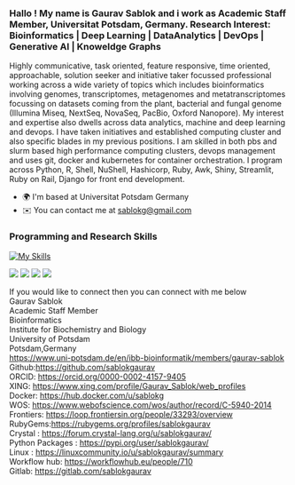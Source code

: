 ### Hallo ! My name is Gaurav Sablok and i work as Academic Staff Member, Universitat Potsdam, Germany. Research Interest: Bioinformatics |  Deep Learning | DataAnalytics | DevOps | Generative AI | Knoweldge Graphs

Highly communicative, task oriented, feature responsive, time oriented, approachable, solution seeker and initiative taker focussed professional working across a wide variety of topics which includes bioinformatics involving genomes, transcriptomes, metagenomes and metatranscriptomes focussing on datasets coming from the plant, bacterial and fungal genome (Illumina Miseq, NextSeq, NovaSeq, PacBio, Oxford Nanopore). My interest and expertise also dwells across data analytics, machine and deep learning and devops. I have taken initiatives and established computing cluster and also specific blades in my previous positions. I am skilled in both pbs and slurm based high performance computing clusters, devops management and uses git, docker and kubernetes for container orchestration. I program across Python, R, Shell, NuShell, Hashicorp, Ruby, Awk, Shiny, Streamlit, Ruby on Rail, Django  for front end development.

*   🌍  I'm based at Universitat Potsdam Germany
*   ✉️  You can contact me at [sablokg@gmail.com](mailto:sablokg@gmail.com)

### Programming and Research Skills
[![My Skills](https://skillicons.dev/icons?i=r,aws,sublime,bash,django,docker,fastapi,github,gitlab,kubernetes,linux,prometheus,grafana,pytorch,py,regex,ruby,rails,sklearn,tensorflow,terraform,vscode,ubuntu&perline=15&theme=light)](https://skillicons.dev) 

![](http://github-profile-summary-cards.vercel.app/api/cards/profile-details?username=sablokgaurav&theme=vue)
![](http://github-profile-summary-cards.vercel.app/api/cards/repos-per-language?username=sablokgaurav&theme=ayu_mirage)
![](http://github-profile-summary-cards.vercel.app/api/cards/most-commit-language?username=sablokgaurav&theme=ayu_mirage)
![](http://github-profile-summary-cards.vercel.app/api/cards/productive-time?username=vn7n24fzkq&theme=ayu_mirage&utcOffset=8)


If you would like to connect then you can connect with me below \
Gaurav Sablok \
Academic Staff Member \
Bioinformatics \
Institute for Biochemistry and Biology \
University of Potsdam \
Potsdam,Germany \
https://www.uni-potsdam.de/en/ibb-bioinformatik/members/gaurav-sablok \
Github:https://github.com/sablokgaurav \
ORCID: https://orcid.org/0000-0002-4157-9405 \
XING: https://www.xing.com/profile/Gaurav_Sablok/web_profiles \
Docker: https://hub.docker.com/u/sablokg \
WOS: https://www.webofscience.com/wos/author/record/C-5940-2014 \
Frontiers: https://loop.frontiersin.org/people/33293/overview \
RubyGems:https://rubygems.org/profiles/sablokgaurav \
Crystal : https://forum.crystal-lang.org/u/sablokgaurav/ \
Python Packages : https://pypi.org/user/sablokgaurav/ \
Linux : https://linuxcommunity.io/u/sablokgaurav/summary \
Workflow hub: https://workflowhub.eu/people/710 \
Gitlab: https://gitlab.com/sablokgaurav 
